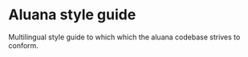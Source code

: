 Aluana style guide
==========

Multilingual style guide to which which the aluana codebase strives to conform.
